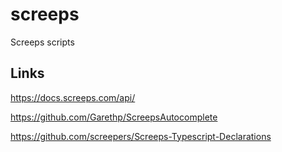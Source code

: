 # screeps
Screeps scripts

## Links
https://docs.screeps.com/api/


https://github.com/Garethp/ScreepsAutocomplete


https://github.com/screepers/Screeps-Typescript-Declarations
